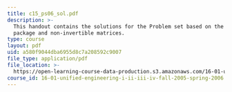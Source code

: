 ```yaml
---
title: c15_ps06_sol.pdf
description: >-
  This handout contains the solutions for the Problem set based on the matrix
  package and non-invertible matrices.
type: course
layout: pdf
uid: a580f9044dba6955d8c7a208592c9007
file_type: application/pdf
file_location: >-
  https://open-learning-course-data-production.s3.amazonaws.com/16-01-unified-engineering-i-ii-iii-iv-fall-2005-spring-2006/a580f9044dba6955d8c7a208592c9007_c15_ps06_sol.pdf
course_id: 16-01-unified-engineering-i-ii-iii-iv-fall-2005-spring-2006
---
```

